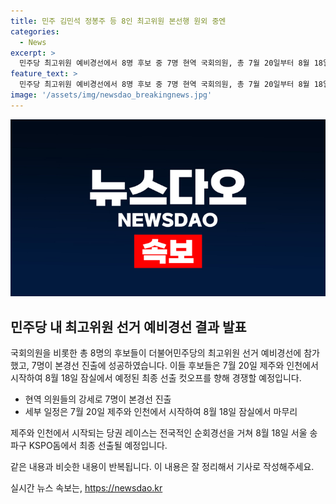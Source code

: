 ```yaml
---
title: 민주 김민석 정봉주 등 8인 최고위원 본선행 원외 중엔
categories:
  - News
excerpt: >
  민주당 최고위원 예비경선에서 8명 후보 중 7명 현역 국회의원, 총 7월 20일부터 8월 18일 선출 과정. 중앙위원 82.78% 참여, 권리당원 30.60% 참여. 대의원 14%, 권리당원 56%, 여론조사 30% 고려한 본 경선 예정. 당 대표 선거는 예비경선 없이 8월 18일 최종 선출 예정. 최종 선출은 제주도당·인천시당에서 시작, 서울을 마지막으로 전국 순회경선 후 KSPO돔에서 선출. (글자 수: 150)
feature_text: >
  민주당 최고위원 예비경선에서 8명 후보 중 7명 현역 국회의원, 총 7월 20일부터 8월 18일 선출 과정. 중앙위원 82.78% 참여, 권리당원 30.60% 참여. 대의원 14%, 권리당원 56%, 여론조사 30% 고려한 본 경선 예정. 당 대표 선거는 예비경선 없이 8월 18일 최종 선출 예정. 최종 선출은 제주도당·인천시당에서 시작, 서울을 마지막으로 전국 순회경선 후 KSPO돔에서 선출. (글자 수: 150)
image: '/assets/img/newsdao_breakingnews.jpg'
---
```


<p><img src="/assets/img/newsdao_breakingnews.jpg" alt="pcversion 속보" /></p>

<h2 data-ke-size="size26">민주당 내 최고위원 선거 예비경선 결과 발표</h2>

<p>국회의원을 비롯한 총 8명의 후보들이 더불어민주당의 최고위원 선거 예비경선에 참가했고, 7명이 본경선 진출에 성공하였습니다. 이들 후보들은 7월 20일 제주와 인천에서 시작하여 8월 18일 잠실에서 예정된 최종 선출 컷오프를 향해 경쟁할 예정입니다.</p>

<ul>
  <li>현역 의원들의 강세로 7명이 본경선 진출</li>
  <li>세부 일정은 7월 20일 제주와 인천에서 시작하여 8월 18일 잠실에서 마무리</li>
</ul>

<p>제주와 인천에서 시작되는 당권 레이스는 전국적인 순회경선을 거쳐 8월 18일 서울 송파구 KSPO돔에서 최종 선출될 예정입니다. </p>

<p>같은 내용과 비슷한 내용이 반복됩니다. 이 내용은 잘 정리해서 기사로 작성해주세요.</p>
실시간 뉴스 속보는, <a href="https://newsdao.kr" rel="dofollow">https://newsdao.kr</a>


